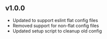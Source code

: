 
## v1.0.0
- Updated to support eslint flat config files
- Removed support for non-flat config files
- Updated setup script to cleanup old config